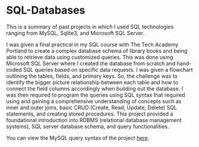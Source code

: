 # SQL-Databases
This is a summary of past projects in which I used SQL technologies ranging from MySQL, Sqlite3, and Microsoft SQL Server. 

I was given a final practical in my SQL course with The Tech Academy Portland to create a complex database schema of library books and being able to retrieve data using customized queries. This was done using Microsoft SQL Server where I created the database from scratch and hand-coded SQL queries based on specific data requests. I was given a flowchart outlining the tables, fields, and primary keys. So, the challenge was to identify the bigger picture relationship between each table and how to connect the field columns accordingly when building out the database. I was then required to program the queries using SQL syntax that required using and gaining a comprehensive understanding of concepts such as inner and outer joins, basic CRUD (Create, Read, Update, Delete) SQL statements, and creating stored procedures. This project provided a foundational introduction into RDBMS (relational database management systems), SQL server database schema, and query functionalities.

You can view the MySQL query syntax of the project [here](https://github.com/SMaguina/SQL-Databases/blob/master/ques.sql).
